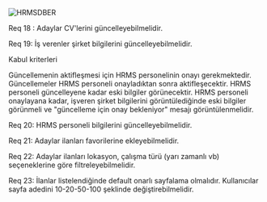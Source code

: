 ![HRMSDBER](https://github.com/fatih-demirci/kodlamaio/blob/hrms13/HrmsDB.png)

Req 18 : Adaylar CV'lerini güncelleyebilmelidir.

Req 19: İş verenler şirket bilgilerini güncelleyebilmelidir.

Kabul kriterleri

Güncellemenin aktifleşmesi için HRMS personelinin onayı gerekmektedir.
Güncellemeler HRMS personeli onayladıktan sonra aktifleşecektir.
HRMS personeli güncelleyene kadar eski bilgiler görünecektir.
HRMS personeli onaylayana kadar, işveren şirket bilgilerini görüntülediğinde eski bilgiler görünmeli ve "güncelleme için onay bekleniyor" mesajı görüntülenmelidir.


Req 20: HRMS personeli bilgilerini güncelleyebilmelidir.

Req 21: Adaylar ilanları favorilerine ekleyebilmelidir.

Req 22: Adaylar ilanları lokasyon, çalışma türü (yarı zamanlı vb) seçeneklerine göre filtreleyebilmelidir.

Req 23: İlanlar listelendiğinde default onarlı sayfalama olmalıdır. Kullanıcılar sayfa adedini 10-20-50-100 şeklinde değiştirebilmelidir.
